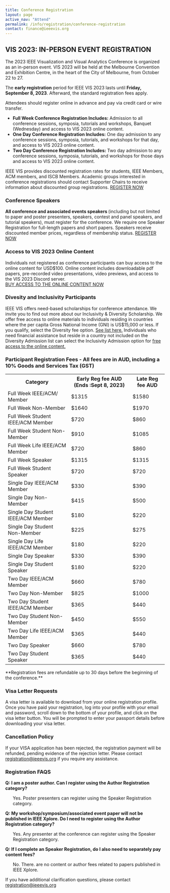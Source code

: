 ```yaml
---
title: Conference Registration
layout: page
active_nav: "Attend"
permalink: /info/registration/conference-registration
contact: finance@ieeevis.org
---
```

## VIS 2023: IN-PERSON EVENT REGISTRATION

The 2023 IEEE Visualization and Visual Analytics Conference is organized as an in-person event. VIS 2023 will be held at the Melbourne Convention and Exhibition Centre, in the heart of the City of Melbourne, from October 22 to 27.

The <b> early registration</b> period for IEEE VIS 2023 lasts until <b>Friday, September 8, 2023</b>. Afterward, the standard registration fees apply.

Attendees should register online in advance and pay via credit card or wire transfer.

<ul>
  <li><b>Full Week Conference Registration Includes:</b> Admission to all conference sessions, symposia, tutorials and workshops, Banquet (Wednesday) and access to VIS 2023 online content.</li>
<li><b>One Day Conference Registration Includes:</b> One day admission to any conference sessions, symposia, tutorials, and workshops for that day, and access to VIS 2023 online content.</li>
 <li><b>Two Day Conference Registration Includes:</b> Two day admission to any conference sessions, symposia, tutorials, and workshops for those days and access to VIS 2023 online content.</li>
</ul>

IEEE VIS provides discounted registration rates for students, IEEE Members, ACM members, and ISCB Members. Academic groups interested in conference registrations should contact Supporter Chairs to receive information about discounted group registrations.
<a class="button" href="https://members.asnevents.com.au/register/event/1856">REGISTER NOW</a>

  
### Conference Speakers
<b>All conference and associated events speakers </b> (including but not limited to paper and poster presenters, speakers, contest and panel speakers, and tutorial speakers),  must register for the conference. 
We require one Speaker Registration for full-length papers and short papers. Speakers receive discounted member prices, regardless of membership status. 
<a class="button" href="https://members.asnevents.com.au/register/event/1856">REGISTER NOW</a>


### Access to VIS 2023 Online Content
Individuals not registered as conference participants can buy access to the online content for USD$100. Online content includes downloadable pdf papers, pre-recorded video presentations, video previews, and access to the VIS 2023 Discord server.  
<a class="button" href="https://www.eventbrite.com/e/548129890257">BUY ACCESS TO THE ONLINE CONTENT NOW</a>


### Divesity and Inclusivity Participants

IEEE VIS offers need-based scholarships for conference attendance. We invite you to find out more about our Inclusivity & Diversity Scholarship.
We offer free access to online materials to individuals residing in countries where the per capita Gross National Income (GNI) is US$15,000 or less. If you qualify, select the Diversity fee option. <a href="https://www.ieee.org/membership/join/emember-countries.html">
See list here.</a>
Individuals who need financial assistance but reside in a country not included on the Diversity Admission list can select the Inclusivity Admission option for <a href="https://www.eventbrite.com/e/548129890257">free access to the online content.</a>


### Participant Registration Fees - All fees are in AUD, including a 10% Goods and Services Tax (GST)
<table>
  <tr>
    <th>Category</th>
    <th>Early Reg fee AUD (Ends <b>:Sept 8, 2023</b>)</th>
    <th>Late Reg fee AUD</th>
  </tr>
<tr>
    <td>Full Week IEEE/ACM/ Member</td>
    <td>$1315</td>
    <td>$1580</td>
</tr>
<tr>
    <td>Full Week Non-Member</td>
    <td>$1640</td>
    <td>$1970</td>
</tr>
<tr>
    <td>Full Week Student IEEE/ACM Member</td>
    <td>$720</td>
    <td>$860</td>
</tr>
<tr>
    <td>Full Week Student Non-Member</td>
    <td>$910</td>
    <td>$1085</td>
</tr>
<tr>
    <td>Full Week Life IEEE/ACM Member</td>
    <td>$720</td>
    <td>$860</td>
</tr>
  <tr>
    <td>Full Week Speaker</td>
    <td>$1315</td>
    <td>$1315</td>
</tr>
  <tr>
    <td>Full Week Student Speaker</td>
    <td>$720</td>
    <td>$720</td>
</tr>
<tr>
    <td>Single Day IEEE/ACM Member</td>
    <td>$330</td>
    <td>$390</td>
</tr>
<tr>
    <td>Single Day Non-Member</td>
    <td>$415</td>
    <td>$500</td>
</tr>
<tr>
    <td>Single Day Student IEEE/ACM Member</td>
    <td>$180</td>
    <td>$220</td>
</tr>
<tr>
    <td>Single Day Student Non-Member</td>
    <td>$225</td>
    <td>$275</td>
</tr>
<tr>
    <td>Single Day Life IEEE/ACM Member</td>
    <td>$180</td>
    <td>$220</td>
</tr>
 <tr>
    <td>Single Day Speaker</td>
    <td>$330</td>
    <td>$390</td>
</tr>
 <tr>
    <td>Single Day Student Speaker</td>
    <td>$180</td>
    <td>$220</td>
</tr>
<tr>
    <td>Two Day IEEE/ACM Member</td>
    <td>$660</td>
    <td>$780</td>
</tr>
<tr>
    <td>Two Day Non-Member</td>
    <td>$825</td>
    <td>$1000</td>
</tr>
<tr>
    <td>Two Day Student IEEE/ACM Member</td>
    <td>$365</td>
    <td>$440</td>
</tr>
<tr>
    <td>Two Day Student Non-Member</td>
    <td>$450</td>
    <td>$550</td>
</tr>
<tr>
    <td>Two Day Life IEEE/ACM Member</td>
    <td>$365</td>
    <td>$440</td>
</tr>
 <tr>
    <td>Two Day Speaker</td>
    <td>$660</td>
    <td>$780</td>
</tr>
 <tr>
    <td>Two Day Student Speaker</td>
    <td>$365</td>
    <td>$440</td>
</tr>
</table>
**Registration fees are refundable up to 30 days before the beginning of the conference.**




### Visa Letter Requests
A visa letter is available to download from your online registration profile. Once you have paid your registration, log into your profile with your email and password, scroll down to the bottom of your profile, and click on the visa letter button. You will be prompted to enter your passport details before downloading your visa letter.  


### Cancellation Policy
If your VISA application has been rejected, the registration payment will be refunded, pending evidence of the rejection letter. Please contact <a href="mailto:registration@ieeevis.org"> registration@ieeevis.org</a> if you require any assistance.


### Registration FAQS

**Q: I am a poster author. Can I register using the Author Registration category?**
<ul>
Yes. Poster presenters can register using the Speaker Registration category. 
</ul>

**Q: My workshop/symposium/associated event paper will not be published in IEEE Xplore. Do I need to register using the Author Registration category?**
<ul>
Yes. Any presenter at the conference can register using the Speaker Registration category. 
</ul>

**Q: If I complete an Speaker Registration, do I also need to separately pay content fees?**
<ul>
No. There. are no content or author fees related to papers published in IEEE Xplore.
</ul>

If you have additional clarification questions, please contact <a href="mailto:registration@ieeevis.org"> registration@ieeevis.org</a>


